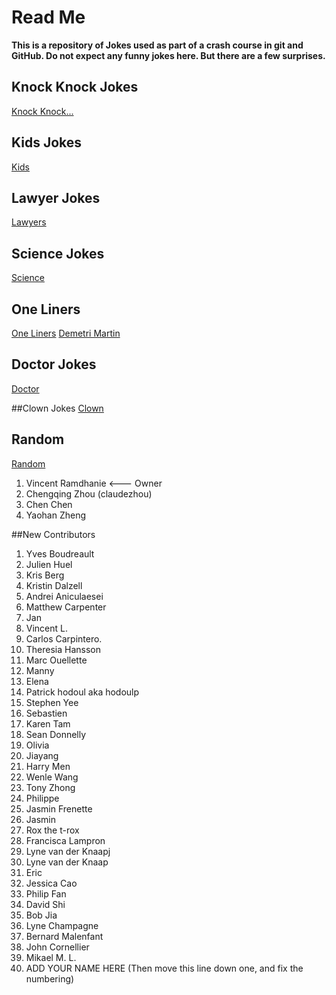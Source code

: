 # Read Me

**This is a repository of Jokes used as part of a crash course in git and GitHub.
Do not expect any funny jokes here. But there are a few surprises.**

## Knock Knock Jokes
[Knock Knock...](KnockKnock/content.md)

## Kids Jokes
[Kids](Kids/content.md)

## Lawyer Jokes
[Lawyers](Lawyers/content.md)

## Science Jokes
[Science](Science/content.md)

## One Liners
[One Liners](OneLiners/content.md)
[Demetri Martin](OneLiners/demetrimartin.md)

## Doctor Jokes
[Doctor](Doctor/content.md)

##Clown Jokes
[Clown](clowns/clown_jokes.md)

## Random
[Random](Random/content.md)

1. Vincent Ramdhanie <--- Owner
2. Chengqing Zhou (claudezhou)
3. Chen Chen
4. Yaohan Zheng

##New Contributors
1. Yves Boudreault
2. Julien Huel
3. Kris Berg
4. Kristin Dalzell
4. Andrei Aniculaesei
5. Matthew Carpenter
6. Jan
7. Vincent L.
8. Carlos Carpintero.
9. Theresia Hansson
10. Marc Ouellette
11. Manny
12. Elena
13. Patrick hodoul aka hodoulp
14. Stephen Yee
15. Sebastien
16. Karen Tam
17. Sean Donnelly
18. Olivia
19. Jiayang
20. Harry Men
21. Wenle Wang
22. Tony Zhong
23. Philippe
24. Jasmin Frenette
25. Jasmin
26. Rox the t-rox
27. Francisca Lampron
28. Lyne van der Knaapj
28. Lyne van der Knaap
29. Eric
30. Jessica Cao
31. Philip Fan
32. David Shi
33. Bob Jia
34. Lyne Champagne
35. Bernard Malenfant
36. John Cornellier
36. Mikael M. L.
37. ADD YOUR NAME HERE (Then move this line down one, and fix the numbering)
